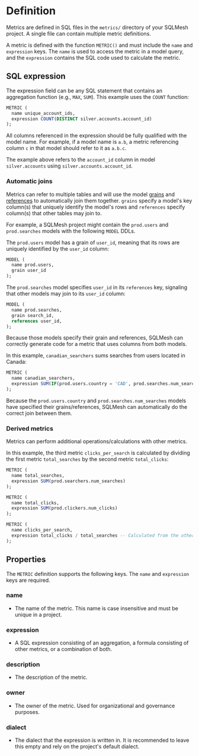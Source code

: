 # Definition

Metrics are defined in SQL files in the `metrics/` directory of your SQLMesh project. A single file can contain multiple metric definitions.

A metric is defined with the function `METRIC()` and must include the `name` and `expression` keys. The `name` is used to access the metric in a model query, and the `expression` contains the SQL code used to calculate the metric.

## SQL expression
The expression field can be any SQL statement that contains an aggregation function (e.g., `MAX`, `SUM`). This example uses the `COUNT` function:

```sql linenums="1"
METRIC (
  name unique_account_ids,
  expression COUNT(DISTINCT silver.accounts.account_id)
);
```

All columns referenced in the expression should be fully qualified with the model name. For example, if a model name is `a.b`, a metric referencing column `c` in that model should refer to it as `a.b.c`.

The example above refers to the `account_id` column in model `silver.accounts` using `silver.accounts.account_id`.

### Automatic joins
Metrics can refer to multiple tables and will use the model [grains](../models/overview.md#grain) and [references](../models/overview.md#references) to automatically join them together. `grains` specify a model's key column(s) that uniquely identify the model's rows and `references` specify column(s) that other tables may join to.

For example, a SQLMesh project might contain the `prod.users` and `prod.searches` models with the following `MODEL` DDLs.

The `prod.users` model has a grain of `user_id`, meaning that its rows are uniquely identified by the `user_id` column:

```sql linenums="1"
MODEL (
  name prod.users,
  grain user_id
);
```

The `prod.searches` model specifies `user_id` in its `references` key, signaling that other models may join to its `user_id` column:

```sql linenums="1"
MODEL (
  name prod.searches,
  grain search_id,
  references user_id,
);
```

Because those models specify their grain and references, SQLMesh can correctly generate code for a metric that uses columns from both models.

In this example, `canadian_searchers` sums searches from users located in Canada:

```sql linenums="1"
METRIC (
  name canadian_searchers,
  expression SUM(IF(prod.users.country = 'CAD', prod.searches.num_searches, 0)),
);
```

Because the `prod.users.country` and `prod.searches.num_searches` models have specified their grains/references, SQLMesh can automatically do the correct join between them.

### Derived metrics

Metrics can perform additional operations/calculations with other metrics.

In this example, the third metric `clicks_per_search` is calculated by dividing the first metric `total_searches` by the second metric `total_clicks`:

```sql linenums="1"
METRIC (
  name total_searches,
  expression SUM(prod.searchers.num_searches)
);

METRIC (
  name total_clicks,
  expression SUM(prod.clickers.num_clicks)
);

METRIC (
  name clicks_per_search,
  expression total_clicks / total_searches -- Calculated from the other two metrics
);
```

## Properties

The `METRIC` definition supports the following keys. The `name` and `expression` keys are required.

### name
- The name of the metric. This name is case insensitive and must be unique in a project.

### expression
- A SQL expression consisting of an aggregation, a formula consisting of other metrics, or a combination of both.

### description
- The description of the metric.

### owner
- The owner of the metric. Used for organizational and governance purposes.

### dialect
- The dialect that the expression is written in. It is recommended to leave this empty and rely on the project's default dialect.
